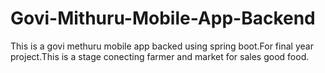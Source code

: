 # Govi-Mithuru-Mobile-App-Backend
This is a govi methuru mobile app backed using spring boot.For final year project.This is a stage conecting farmer and market for sales good food.
